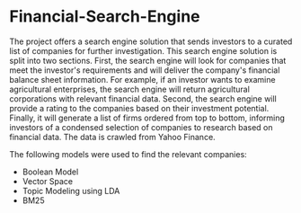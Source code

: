 # Financial-Search-Engine

The project offers a search engine solution that sends investors to a curated list of companies for further investigation. This search engine solution is split into two sections. First, the search engine will look for companies that meet the investor's requirements and will deliver the company's financial balance sheet information. For example, if an investor wants to examine agricultural enterprises, the search engine will return agricultural corporations with relevant financial data. Second, the search engine will provide a rating to the companies based on their investment potential. Finally, it will generate a list of firms ordered from top to bottom, informing investors of a condensed selection of companies to research based on financial data. The data is crawled from Yahoo Finance.

The following models were used to find the relevant companies: 
* Boolean Model
* Vector Space
* Topic Modeling using LDA
* BM25
